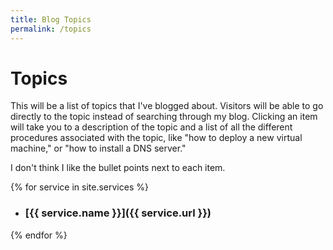 ```yaml
---
title: Blog Topics
permalink: /topics
---
```

# Topics

This will be a list of topics that I've blogged about. Visitors will be able to go directly to the topic instead of searching through my blog. Clicking an item will take you to a description of the topic and a list of all the different procedures associated with the topic, like "how to deploy a new virtual machine," or "how to install a DNS server."

I don't think I like the bullet points next to each item.

{% for service in site.services %}
- ### [{{ service.name }}]({{ service.url }})
{% endfor %}
